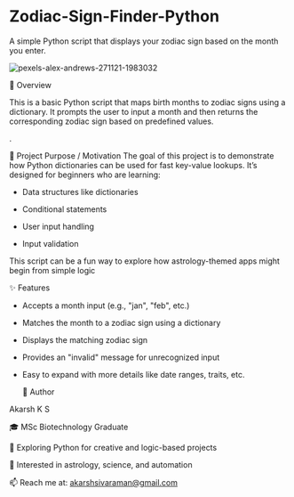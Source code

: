 # Zodiac-Sign-Finder-Python
A simple Python script that displays your zodiac sign based on the month you enter.

![pexels-alex-andrews-271121-1983032](https://github.com/user-attachments/assets/75000490-fb46-4bc8-9ea9-ffa54abb52fd)

🌟 Overview

This is a basic Python script that maps birth months to zodiac signs using a dictionary. It prompts the user to input a month and then returns the corresponding zodiac sign based on predefined values.

.

🎯 Project Purpose / Motivation
The goal of this project is to demonstrate how Python dictionaries can be used for fast key-value lookups. It’s designed for beginners who are learning:

* Data structures like dictionaries

* Conditional statements

* User input handling

* Input validation
  
This script can be a fun way to explore how astrology-themed apps might begin from simple logic

✨ Features

* Accepts a month input (e.g., "jan", "feb", etc.)

* Matches the month to a zodiac sign using a dictionary

* Displays the matching zodiac sign

* Provides an "invalid" message for unrecognized input

* Easy to expand with more details like date ranges, traits, etc.

  👤 Author
  
Akarsh K S

🎓 MSc Biotechnology Graduate

🐍 Exploring Python for creative and logic-based projects

🌌 Interested in astrology, science, and automation

📫 Reach me at: akarshsivaraman@gmail.com

